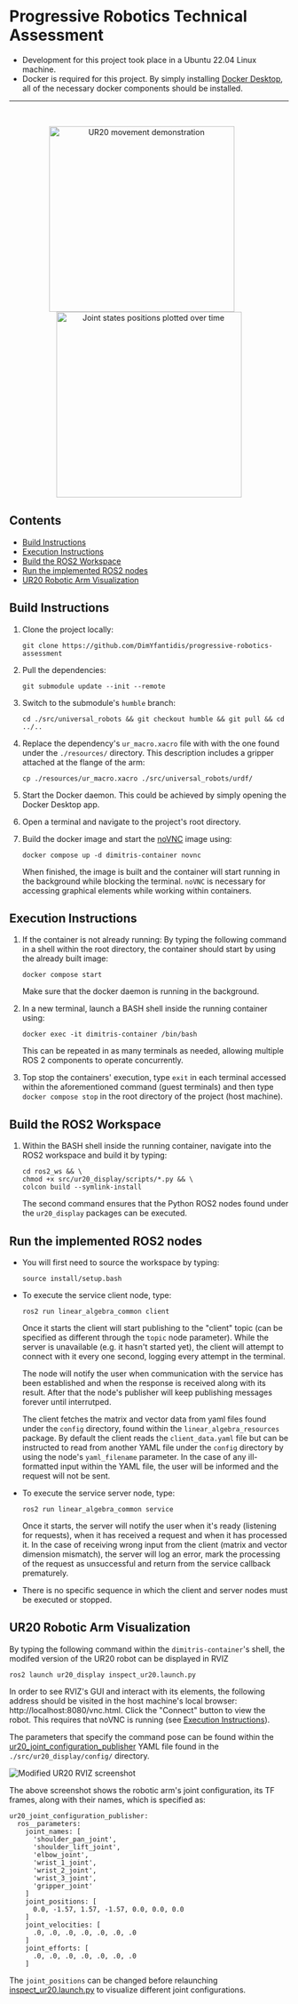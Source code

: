# Progressive Robotics Technical Assessment

* Development for this project took place in a Ubuntu 22.04 Linux machine. 
* Docker is required for this project. By simply installing [Docker Desktop](https://www.docker.com/products/docker-desktop/), all of the necessary docker components should be installed.

<hr>
<br>

<p align="center">
  <img src="assets/ur20_demonstration.gif" alt="UR20 movement demonstration"  height="334" style="display:inline-block; margin-right:5%;">
  <img src="assets/joint_states.png" alt="Joint states positions plotted over time" height="334" style="display:inline-block;">
</p>

## Contents

* [Build Instructions](#build-instructions)
* [Execution Instructions](#execution-instructions)
* [Build the ROS2 Workspace](#build-the-ros2-workspace)
* [Run the implemented ROS2 nodes](#run-the-implemented-ros2-nodes)
* [UR20 Robotic Arm Visualization](#ur20-robotic-arm-visualization)


## Build Instructions

1. Clone the project locally:
    ```
    git clone https://github.com/DimYfantidis/progressive-robotics-assessment
    ```

2. Pull the dependencies:
    ```
    git submodule update --init --remote
    ```

3. Switch to the submodule's `humble` branch:
    ```
    cd ./src/universal_robots && git checkout humble && git pull && cd ../..
    ```

4. Replace the dependency's `ur_macro.xacro` file with with the one found under the `./resources/` directory. This description includes a gripper attached at the flange of the arm:
    ```
    cp ./resources/ur_macro.xacro ./src/universal_robots/urdf/
    ```
5. Start the Docker daemon. This could be achieved by simply opening the Docker Desktop app.

6. Open a terminal and navigate to the project's root directory.

7. Build the docker image and start the [noVNC](https://wiki.ros.org/docker/Tutorials/GUI) image using:
    ```
    docker compose up -d dimitris-container novnc
    ```
    When finished, the image is built and the container will start running in the background while blocking the terminal. `noVNC` is necessary for accessing graphical elements while working within containers.


## Execution Instructions

1. If the container is not already running: By typing the following command in a shell within the root directory, the container should start by using the already built image:
    ```
    docker compose start
    ```
    Make sure that the docker daemon is running in the background.

2. In a new terminal, launch a BASH shell inside the running container using:
    ```
    docker exec -it dimitris-container /bin/bash
    ```
    This can be repeated in as many terminals as needed, allowing multiple ROS 2 components to operate concurrently.

3. Top stop the containers' execution, type `exit` in each terminal accessed within the aforementioned command (guest terminals) and then type `docker compose stop` in the root directory of the project (host machine).


## Build the ROS2 Workspace 

1. Within the BASH shell inside the running container, navigate into the ROS2 workspace and build it by typing:
    ```
    cd ros2_ws && \
    chmod +x src/ur20_display/scripts/*.py && \
    colcon build --symlink-install
    ```
    The second command ensures that the Python ROS2 nodes found under the `ur20_display` packages can be executed.


## Run the implemented ROS2 nodes

* You will first need to source the workspace by typing:
    ```
    source install/setup.bash
    ```

* To execute the service client node, type:
    ```
    ros2 run linear_algebra_common client
    ```

    Once it starts the client will start publishing to the "client" topic (can be specified as different through the `topic` node parameter). 
    While the server is unavailable (e.g. it hasn't started yet), the client will attempt to connect with it every one second, logging every attempt
    in the terminal.  

    The node will notify the user when communication with the service has been established and when the response is received along with its result. 
    After that the node's publisher will keep publishing messages forever until interrutped.  

    The client fetches the matrix and vector data from yaml files found under the `config` directory, found within the `linear_algebra_resources` package. 
    By default the client reads the `client_data.yaml` file but can be instructed to read from another YAML file under the `config` directory by using the 
    node's `yaml_filename` parameter. In the case of any ill-formatted input within the YAML file, the user will be informed and the request will not be sent.  

* To execute the service server node, type:
    ```
    ros2 run linear_algebra_common service
    ```

    Once it starts, the server will notify the user when it's ready (listening for requests), when it has received a request and when it has processed it. 
    In the case of receiving wrong input from the client (matrix and vector dimension mismatch), the server will log an error, mark the processing of 
    the request as unsuccessful and return from the service callback prematurely.

* There is no specific sequence in which the client and server nodes must be executed or stopped.


## UR20 Robotic Arm Visualization

By typing the following command within the `dimitris-container`'s shell, the modifed version of the UR20 robot can be displayed in RVIZ
```
ros2 launch ur20_display inspect_ur20.launch.py
```
In order to see RVIZ's GUI and interact with its elements, the following address should be visited in the host machine's local browser: http://localhost:8080/vnc.html. Click the "Connect" button to view the robot. This requires that noVNC is running (see [Execution Instructions](#execution-instructions)).

The parameters that specify the command pose can be found within the [ur20_joint_configuration_publisher](./src/ur20_display/config/ur20_joint_configuration_publisher.yaml) YAML file found in the `./src/ur20_display/config/` directory.

![Modified UR20 RVIZ screenshot](assets/modified_ur20_rviz.png)

The above screenshot shows the robotic arm's joint configuration, its TF frames, along with their names, which is specified as:
```
ur20_joint_configuration_publisher:
  ros__parameters:
    joint_names: [
      'shoulder_pan_joint',
      'shoulder_lift_joint',
      'elbow_joint',
      'wrist_1_joint',
      'wrist_2_joint',
      'wrist_3_joint',
      'gripper_joint'
    ]
    joint_positions: [
      0.0, -1.57, 1.57, -1.57, 0.0, 0.0, 0.0
    ]
    joint_velocities: [
      .0, .0, .0, .0, .0, .0, .0
    ]
    joint_efforts: [
      .0, .0, .0, .0, .0, .0, .0
    ]
```
The `joint_positions` can be changed before relaunching [inspect_ur20.launch.py](./src/ur20_display/launch/inspect_ur20.launch.py) to visualize different joint configurations.
